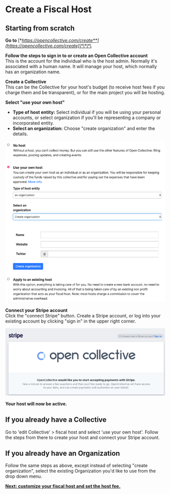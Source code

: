 # Create a Fiscal Host

## Starting from scratch

**Go to** [**https://opencollective.com/create**](https://opencollective.com/create)\*\*\*\*

**Follow the steps to sign in to or create an Open Collective account**  
This is the account for the individual who is the host admin. Normally it's associated with a human name. It will manage your host, which normally has an organization name.

**Create a Collective**  
This can be the Collective for your host's budget \(to receive host fees if you charge them and be transparent\), or for the main project you will be hosting. 

**Select "use your own host"**

* **Type of host entity:** Select individual if you will be using your personal accounts, or select organization if you'll be representing a company or incorporated entity. 
* **Select an organization:** Choose "create organization" and enter the details.

![](../.gitbook/assets/screen-shot-2019-06-20-at-3.40.06-pm.png)

**Connect your Stripe account**  
Click the "connect Stripe" button. Create a Stripe account, or log into your existing account by clicking "sign in" in the upper right corner.

![](../.gitbook/assets/screen-shot-2019-06-20-at-3.39.30-pm.png)

**Your host will now be active.**

## If you already have a Collective

Go to 'edit Collective' &gt; fiscal host and select 'use your own host'. Follow the steps from there to create your host and connect your Stripe account.

## If you already have an Organization

Follow the same steps as above, except instead of selecting "create organization", select the existing Organization you'd like to use from the drop down menu.



[**Next: customize your fiscal host and set the host fee.**](fiscal-host-settings.md)  


